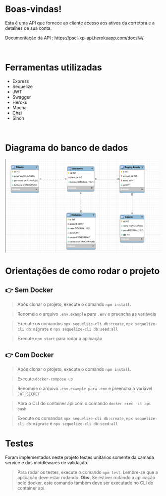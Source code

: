 # Boas-vindas!

Esta é uma API que fornece ao cliente acesso aos ativos da corretora e a detalhes de sua conta.

Documentação da API : https://psel-xp-api.herokuapp.com/docs/#/

<br />

# Ferramentas utilizadas

<ul>
<li>Express</li>
<li>Sequelize</li>
<li>JWT</li>
<li>Swagger</li>
<li>Heroku</li>
<li>Mocha</li>
<li>Chai</li>
<li>Sinon</li>
</ul>

<br />


# Diagrama do banco de dados
<img src="./images/db.png"/>


# Orientações de como rodar o projeto
 ## 👉 Sem Docker
  > Após clonar o projeto, execute o comando `npm install`.<br>
  
  > Renomeie o arquivo `.env.example` para `.env` e preencha as variáveis <br>

  > Execute os comandos `npx sequelize-cli db:create`, `npx sequelize-cli db:migrate` e `npx sequelize-cli db:seed:all`<br>

  > Execute `npm start` para rodar a aplicação<br>
  
  ## 👉 Com Docker
  > Após clonar o projeto, execute o comando `npm install`. <br> 

  > Execute `docker-compose up` <br>

  > Renomeie o arquivo `.env.example para` `.env` e preencha a variável `JWT_SECRET`<br>

  > Abra o CLI do container api com o comando `docker exec -it api bash`<br>

  > Execute os comandos `npx sequelize-cli db:create`, `npx sequelize-cli db:migrate` e `npx sequelize-cli db:seed:all`<br>

# Testes

Foram implementados neste projeto testes unitários somente da camada service e das middlewares de validação.
 > Para rodar os testes, execute o comando `npm test`. Lembre-se que a aplicação deve estar rodando. <strong>Obs:</strong> Se estiver rodando a aplicação pelo docker, este comando também deve ser executado no CLI do container api.
  <br>

